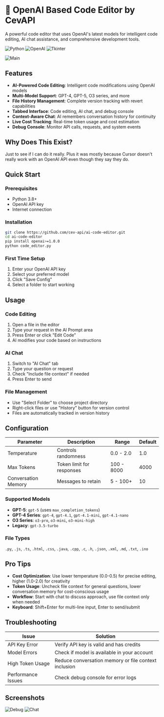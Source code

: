 # 🤖 OpenAI Based Code Editor by CevAPI

A powerful code editor that uses OpenAI's latest models for intelligent code editing, AI chat assistance, and comprehensive development tools.

![Python](https://img.shields.io/badge/Python-3.8+-blue.svg)
![OpenAI](https://img.shields.io/badge/OpenAI-API-orange.svg)
![Tkinter](https://img.shields.io/badge/Tkinter-GUI-green.svg)

![Main](https://i.imgur.com/QuJ5mKw.png)

## Features

- **AI-Powered Code Editing**: Intelligent code modifications using OpenAI models
- **Multi-Model Support**: GPT-4, GPT-5, O3 series, and more
- **File History Management**: Complete version tracking with revert capabilities
- **Tabbed Interface**: Code editing, AI chat, and debug console
- **Context-Aware Chat**: AI remembers conversation history for continuity
- **Live Cost Tracking**: Real-time token usage and cost estimation
- **Debug Console**: Monitor API calls, requests, and system events

## Why Does This Exist?
Just to see if I can do it really. Plus it was mostly because Cursor doesn't really work with an OpenAI API even though they say they do.

## Quick Start

### Prerequisites
- Python 3.8+
- OpenAI API key
- Internet connection

### Installation
```bash
git clone https://github.com/cev-api/ai-code-editor.git
cd ai-code-editor
pip install openai>=1.0.0
python code_editor.py
```

### First Time Setup
1. Enter your OpenAI API key
2. Select your preferred model
3. Click "Save Config"
4. Select a folder to start working

## Usage

### **Code Editing**
1. Open a file in the editor
2. Type your request in the AI Prompt area
3. Press Enter or click "Edit Code"
4. AI modifies your code based on instructions

### **AI Chat**
1. Switch to "AI Chat" tab
2. Type your question or request
3. Check "Include file context" if needed
4. Press Enter to send

### **File Management**
- Use "Select Folder" to choose project directory
- Right-click files or use "History" button for version control
- Files are automatically tracked in version history

## Configuration

| Parameter | Description | Range | Default |
|-----------|-------------|-------|---------|
| Temperature | Controls randomness | 0.0 - 2.0 | 1.0 |
| Max Tokens | Token limit for responses | 100 - 8000 | 4000 |
| Conversation Memory | Messages to retain | 5 - 100+ | 10 |

### **Supported Models**
- **GPT-5**: `gpt-5` (uses `max_completion_tokens`)
- **GPT-4 Series**: `gpt-4`, `gpt-4.1`, `gpt-4.1-mini`, `gpt-4.1-nano`
- **O3 Series**: `o3-pro`, `o3-mini`, `o3-mini-high`
- **Legacy**: `gpt-3.5-turbo`

### **File Types**
`.py`, `.js`, `.ts`, `.html`, `.css`, `.java`, `.cpp`, `.c`, `.h`, `.json`, `.xml`, `.md`, `.txt`, `.ino`

## Pro Tips

- **Cost Optimization**: Use lower temperature (0.0-0.5) for precise editing, higher (1.0-2.0) for creativity
- **Token Usage**: Uncheck file context for general questions, lower conversation memory for cost-conscious usage
- **Workflow**: Start with chat to discuss approach, use file context only when needed
- **Keyboard**: Shift+Enter for multi-line input, Enter to send/submit

## Troubleshooting

| Issue | Solution |
|-------|----------|
| API Key Error | Verify API key is valid and has credits |
| Model Errors | Check if model is available in your account |
| High Token Usage | Reduce conversation memory or file context inclusion |
| Performance Issues | Check debug console for error logs |


## Screenshots
![Debug](https://i.imgur.com/w1vQTia.png)
![Chat](https://i.imgur.com/Ix32HSi.png)


